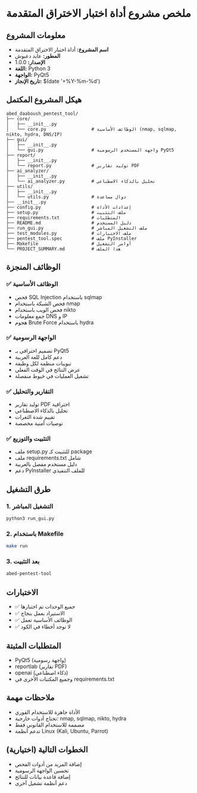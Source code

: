 # ملخص مشروع أداة اختبار الاختراق المتقدمة

## معلومات المشروع
- **اسم المشروع:** أداة اختبار الاختراق المتقدمة
- **المطور:** عابد دعبوش
- **الإصدار:** 1.0.0
- **اللغة:** Python 3
- **الواجهة:** PyQt5
- **تاريخ الإنجاز:** $(date '+%Y-%m-%d')

## هيكل المشروع المكتمل

```
abed_daaboush_pentest_tool/
├── core/
│   ├── __init__.py
│   └── core.py                 # الوظائف الأساسية (nmap, sqlmap, nikto, hydra, DNS/IP)
├── gui/
│   ├── __init__.py
│   └── gui.py                  # واجهة المستخدم الرسومية PyQt5
├── report/
│   ├── __init__.py
│   └── report.py               # توليد تقارير PDF
├── ai_analyzer/
│   ├── __init__.py
│   └── ai_analyzer.py          # تحليل بالذكاء الاصطناعي
├── utils/
│   ├── __init__.py
│   └── utils.py                # دوال مساعدة
├── __init__.py
├── config.py                   # إعدادات الأداة
├── setup.py                    # ملف التثبيت
├── requirements.txt            # المتطلبات
├── README.md                   # دليل المستخدم
├── run_gui.py                  # ملف التشغيل المباشر
├── test_modules.py             # ملف الاختبارات
├── pentest_tool.spec           # ملف PyInstaller
├── Makefile                    # أوامر التشغيل
└── PROJECT_SUMMARY.md          # هذا الملف
```

## الوظائف المنجزة

### ✅ الوظائف الأساسية
- فحص SQL Injection باستخدام sqlmap
- فحص الشبكة باستخدام nmap
- فحص الويب باستخدام nikto
- جمع معلومات DNS و IP
- هجوم Brute Force باستخدام hydra

### ✅ الواجهة الرسومية
- تصميم احترافي بـ PyQt5
- دعم كامل للغة العربية
- تبويبات منظمة لكل وظيفة
- عرض النتائج في الوقت الفعلي
- تشغيل العمليات في خيوط منفصلة

### ✅ التقارير والتحليل
- توليد تقارير PDF احترافية
- تحليل بالذكاء الاصطناعي
- تقييم شدة الثغرات
- توصيات أمنية مخصصة

### ✅ التثبيت والتوزيع
- ملف setup.py للتثبيت كـ package
- ملف requirements.txt شامل
- دليل مستخدم مفصل بالعربية
- دعم PyInstaller للملف التنفيذي

## طرق التشغيل

### 1. التشغيل المباشر
```bash
python3 run_gui.py
```

### 2. باستخدام Makefile
```bash
make run
```

### 3. بعد التثبيت
```bash
abed-pentest-tool
```

## الاختبارات
- ✅ جميع الوحدات تم اختبارها
- ✅ الاستيراد يعمل بنجاح
- ✅ الوظائف الأساسية تعمل
- ✅ لا توجد أخطاء في الكود

## المتطلبات المثبتة
- PyQt5 (واجهة رسومية)
- reportlab (تقارير PDF)
- openai (ذكاء اصطناعي)
- وجميع المكتبات الأخرى في requirements.txt

## ملاحظات مهمة
- الأداة جاهزة للاستخدام الفوري
- تحتاج أدوات خارجية: nmap, sqlmap, nikto, hydra
- مصممة للاستخدام القانوني فقط
- تدعم أنظمة Linux (Kali, Ubuntu, Parrot)

## الخطوات التالية (اختيارية)
- إضافة المزيد من أدوات الفحص
- تحسين الواجهة الرسومية
- إضافة قاعدة بيانات للنتائج
- دعم أنظمة تشغيل أخرى
